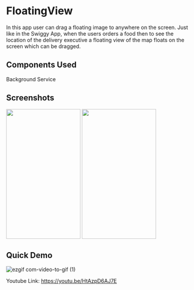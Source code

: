 # FloatingView
In this app user can drag a floating image to anywhere on the screen. Just like in the Swiggy App, when the users orders a food then to see the location of the delivery executive a floating view of the map floats on the screen which can be dragged.

## Components Used

Background Service

## Screenshots

   <img src="https://user-images.githubusercontent.com/47057254/75003345-6fbcfd80-548d-11ea-900e-997b32e6c3e5.jpg" width="200" height="350">  <img src="https://user-images.githubusercontent.com/47057254/75003340-6cc20d00-548d-11ea-8bfa-f4f70f15f812.jpg" width="200" height="350">     

## Quick Demo

![ezgif com-video-to-gif (1)](https://user-images.githubusercontent.com/47057254/75003769-00480d80-548f-11ea-8402-a4dc2f76ad12.gif)


Youtube Link: https://youtu.be/HtAzpD6AJ7E
